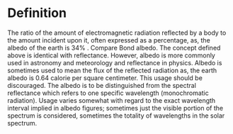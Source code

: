 # Definition

The ratio of the amount of electromagnetic radiation reflected by a body
to the amount incident upon it, often expressed as a percentage, as, the
albedo of the earth is 34% . Compare Bond albedo. The concept defined
above is identical with reflectance. However, albedo is more commonly
used in astronomy and meteorology and reflectance in physics. Albedo is
sometimes used to mean the flux of the reflected radiation as, the earth
albedo is 0.64 calorie per square centimeter. This usage should be
discouraged. The albedo is to be distinguished from the spectral
reflectance which refers to one specific wavelength (monochromatic
radiation). Usage varies somewhat with regard to the exact wavelength
interval implied in albedo figures; sometimes just the visible portion
of the spectrum is considered, sometimes the totality of wavelengths in
the solar spectrum.
